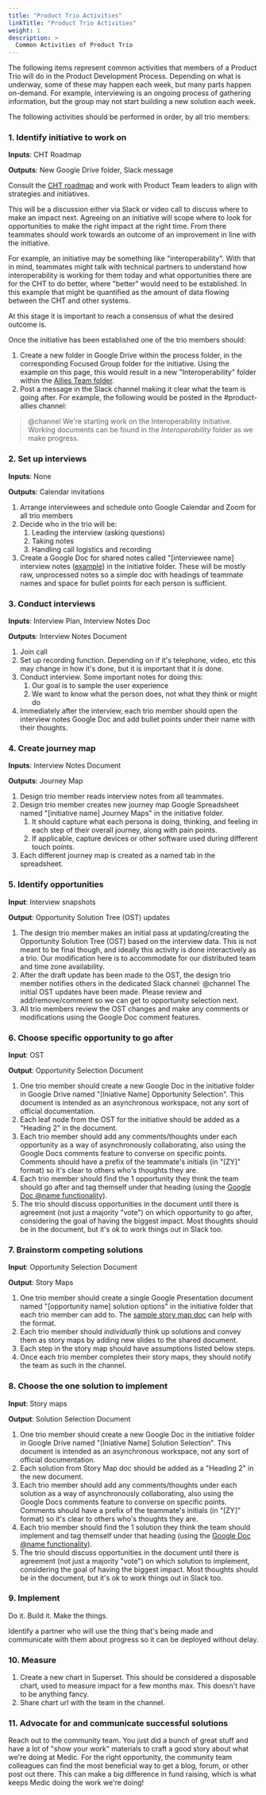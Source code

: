 ```yaml
---
title: "Product Trio Activities"
linkTitle: "Product Trio Activities"
weight: 1
description: >
  Common Activities of Product Trio 
---
```


The following items represent common activities that members of a Product Trio will do in the Product Development Process. Depending on what is underway, some of these may happen each week, but many parts happen on-demand. For example, interviewing is an ongoing process of gathering information, but the group may not start building a new solution each week.

The following activities should be performed in order, by all trio members:

### 1. Identify initiative to work on
**Inputs**: CHT Roadmap

**Outputs**: New Google Drive folder, Slack message

Consult the [CHT roadmap](https://roadmap.communityhealthtoolkit.org/) and work with Product Team leaders to align with strategies and initiatives.

This will be a discussion either via Slack or video call to discuss where to make an impact next. Agreeing on an initiative will scope where to look for opportunities to make the right impact at the right time. From there teammates should work towards an outcome of an improvement in line with the initiative.

For example, an initiative may be something like "interoperability". With that in mind, teammates might talk with technical partners to understand how interoperability is working for them today and what opportunities there are for the CHT to do better, where "better" would need to be established. In this example that might be quantified as the amount of data flowing between the CHT and other systems.

At this stage it is important to reach a consensus of what the desired outcome is.

Once the initiative has been established one of the trio members should:

1. Create a new folder in Google Drive within the process folder, in the corresponding Focused Group folder for the initiative. Using the example on this page, this would result in a new "Interoperability" folder within the [Allies Team folder](https://drive.google.com/drive/folders/1nDem-vQ4esCoGOlUvIX0HAr45fkuURW2).
2. Post a message in the Slack channel making it clear what the team is going after. For example, the following would be posted in the #product-allies channel: 

> @channel We're starting work on the Interoperability initiative. Working documents can be found in the *Interoperability* folder as we make progress.
>

### 2. Set up interviews
**Inputs**: None 

**Outputs**: Calendar invitations

1. Arrange interviewees and schedule onto Google Calendar and Zoom for all trio members
2. Decide who in the trio will be:
    1. Leading the interview (asking questions)
    2. Taking notes
    3. Handling call logistics and recording
3. Create a Google Doc for shared notes called "[interviewee name] interview notes ([example](https://docs.google.com/document/d/1Sf_-ib2PojqlxNArMAwS0JsNgph_r2gQTxFCH2v5_fk/edit?usp=sharing)) in the initiative folder. These will be mostly raw, unprocessed notes so a simple doc with headings of teammate names and space for bullet points for each person is sufficient.

### 3. Conduct interviews
**Inputs**: Interview Plan, Interview Notes Doc

**Outputs**: Interview Notes Document

1. Join call
2. Set up recording function. Depending on if it's telephone, video, etc this may change in how it's done, but it is important that it *is* done.
3. Conduct interview. Some important notes for doing this:
    1. Our goal is to sample the user experience
    2. We want to know what the person does, not what they think or might do
4. Immediately after the interview, each trio member should open the interview notes Google Doc and add bullet points under their name with their thoughts.

### 4. Create journey map
**Inputs**: Interview Notes Document

**Outputs**: Journey Map

1. Design trio member reads interview notes from all teammates.
2. Design trio member creates new journey map Google Spreadsheet named "[initiative name] Journey Maps" in the initiative folder. 
    1. It should capture what each persona is doing, thinking, and feeling in each step of their overall journey, along with pain points. 
    2. If applicable, capture devices or other software used during different touch points. 
3. Each different journey map is created as a named tab in the spreadsheet.

### 5. Identify opportunities
**Input**: Interview snapshots

**Output**: Opportunity Solution Tree (OST) updates

1. The design trio member makes an initial pass at updating/creating the Opportunity Solution Tree (OST) based on the interview data. This is not meant to be final though, and ideally this activity is done interactively as a trio. Our modification here is to accommodate for our distributed team and time zone availability.
2. After the draft update has been made to the OST, the design trio member notifies others in the dedicated Slack channel:
@channel The initial OST updates have been made. Please review and add/remove/comment so we can get to opportunity selection next.
3. All trio members review the OST changes and make any comments or modifications using the Google Doc comment features.

### 6. Choose specific opportunity to go after
**Input**: OST

**Output**: Opportunity Selection Document

1. One trio member should create a new Google Doc in the initiative folder in Google Drive named "[Iniative Name] Opportunity Selection". This document is intended as an asynchronous workspace, not any sort of official documentation.
2. Each leaf node from the OST for the initiative should be added as a "Heading 2" in the document.
3. Each trio member should add any comments/thoughts under each opportunity as a way of asynchronously collaborating, also using the Google Docs comments feature to converse on specific points. Comments should have a prefix of the teammate's initials (in "[ZY]" format) so it's clear to others who's thoughts they are.
4. Each trio member should find the 1 opportunity they think the team should go after and tag themself under that heading (using the [Google Doc @name functionality](https://workspaceupdates.googleblog.com/2020/10/mention-a-user-directly-in-google-docs.html)).
5. The trio should discuss opportunities in the document until there is agreement (not just a majority "vote") on which opportunity to go after, considering the goal of having the biggest impact. Most thoughts should be in the document, but it's ok to work things out in Slack too.

### 7. Brainstorm competing solutions
**Input**: Opportunity Selection Document

**Output**: Story Maps

1. One trio member should create a single Google Presentation document named "[opportunity name] solution options" in the initiative folder that each trio member can add to. The [sample story map doc](https://docs.google.com/presentation/d/1DymsgeVXFRqpOOjuuZs9VdNXR5497VJvEbmMcO0XsbU/edit) can help with the format.
2. Each trio member should *individually* think up solutions and convey them as story maps by adding new slides to the shared document.
3. Each step in the story map should have assumptions listed below steps.
4. Once each trio member completes their story maps, they should notify the team as such in the channel.

### 8. Choose the one solution to implement
**Input**: Story maps

**Output**: Solution Selection Document

1. One trio member should create a new Google Doc in the initiative folder in Google Drive named "[Iniative Name] Solution Selection". This document is intended as an asynchronous workspace, not any sort of official documentation.
2. Each solution from Story Map doc should be added as a "Heading 2" in the new document.
3. Each trio member should add any comments/thoughts under each solution as a way of asynchronously collaborating, also using the Google Docs comments feature to converse on specific points. Comments should have a prefix of the teammate's initials (in "[ZY]" format) so it's clear to others who's thoughts they are.
4. Each trio member should find the 1 solution they think the team should implement and tag themself under that heading (using the [Google Doc @name functionality](https://workspaceupdates.googleblog.com/2020/10/mention-a-user-directly-in-google-docs.html)).
5. The trio should discuss opportunities in the document until there is agreement (not just a majority "vote") on which solution to implement, considering the goal of having the biggest impact. Most thoughts should be in the document, but it's ok to work things out in Slack too.

### 9. Implement
Do it. Build it. Make the things.

Identify a partner who will use the thing that's being made and communicate with them about progress so it can be deployed without delay.

### 10. Measure
1. Create a new chart in Superset. This should be considered a disposable chart, used to measure impact for a few months max. This doesn't have to be anything fancy.
2. Share chart url with the team in the channel.

### 11. Advocate for and communicate successful solutions
Reach out to the community team. You just did a bunch of great stuff and have a lot of "show your work" materials to craft a good story about what we're doing at Medic. For the right opportunity, the community team colleagues can find the most beneficial way to get a blog, forum, or other post out there. This can make a big difference in fund raising, which is what keeps Medic doing the work we're doing!
